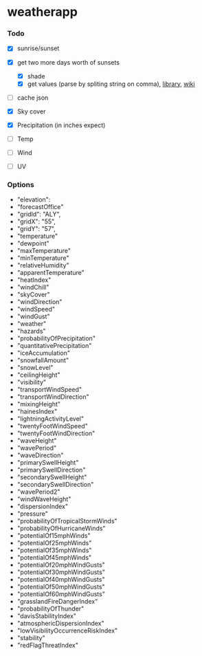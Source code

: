 # weatherapp

### Todo
- [x] sunrise/sunset
- [x] get two more days worth of sunsets
  - [x] shade
  - [x] get values (parse by spliting string on comma), [library](https://github.com/Triggertrap/sun-js), [wiki](https://en.wikipedia.org/wiki/Sunrise_equation)
- [ ] cache json

- [x] Sky cover
- [x] Precipitation (in inches expect)
- [ ] Temp
- [ ] Wind

- [ ] UV

### Options

* "elevation":
* "forecastOffice"
* "gridId": "ALY",
* "gridX": "55",
* "gridY": "57",
* "temperature"
* "dewpoint"
* "maxTemperature"
* "minTemperature"
* "relativeHumidity"
* "apparentTemperature"
* "heatIndex"
* "windChill"
* "skyCover"
* "windDirection"
* "windSpeed"
* "windGust"
* "weather"
* "hazards"
* "probabilityOfPrecipitation"
* "quantitativePrecipitation"
* "iceAccumulation"
* "snowfallAmount"
* "snowLevel"
* "ceilingHeight"
* "visibility"
* "transportWindSpeed"
* "transportWindDirection"
* "mixingHeight"
* "hainesIndex"
* "lightningActivityLevel"
* "twentyFootWindSpeed"
* "twentyFootWindDirection"
* "waveHeight"
* "wavePeriod"
* "waveDirection"
* "primarySwellHeight"
* "primarySwellDirection"
* "secondarySwellHeight"
* "secondarySwellDirection"
* "wavePeriod2"
* "windWaveHeight"
* "dispersionIndex"
* "pressure"
* "probabilityOfTropicalStormWinds"
* "probabilityOfHurricaneWinds"
* "potentialOf15mphWinds"
* "potentialOf25mphWinds"
* "potentialOf35mphWinds"
* "potentialOf45mphWinds"
* "potentialOf20mphWindGusts"
* "potentialOf30mphWindGusts"
* "potentialOf40mphWindGusts"
* "potentialOf50mphWindGusts"
* "potentialOf60mphWindGusts"
* "grasslandFireDangerIndex"
* "probabilityOfThunder"
* "davisStabilityIndex"
* "atmosphericDispersionIndex"
* "lowVisibilityOccurrenceRiskIndex"
* "stability"
* "redFlagThreatIndex"
